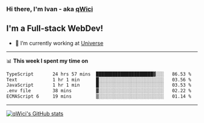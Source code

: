### Hi there, I'm Ivan - aka [qWici][website]

## I'm a Full-stack WebDev!
- 🔭 I’m currently working at [Universe][universe]

---

📊 **This week I spent my time on**
<!--START_SECTION:waka-->

```txt
TypeScript       24 hrs 57 mins  █████████████████████▓░░░   86.53 %
Text             1 hr 1 min      █░░░░░░░░░░░░░░░░░░░░░░░░   03.56 %
JavaScript       1 hr 1 min      █░░░░░░░░░░░░░░░░░░░░░░░░   03.53 %
.env file        38 mins         ▓░░░░░░░░░░░░░░░░░░░░░░░░   02.22 %
ECMAScript 6     19 mins         ▒░░░░░░░░░░░░░░░░░░░░░░░░   01.14 %
```

<!--END_SECTION:waka-->

---

[![qWici's GitHub stats](https://github-readme-stats.vercel.app/api?username=qWici)](https://github.com/qWici/github-readme-stats)

[website]: https://devkucher.com
[twitter]: https://twitter.com/KucherDev
[linkedin]: https://www.linkedin.com/in/ivankucher
[universe]: https://universeapps.limited
